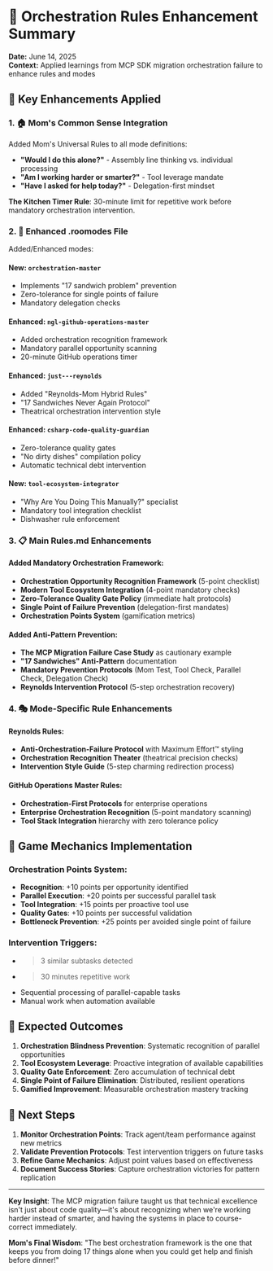 # 🎯 Orchestration Rules Enhancement Summary

**Date:** June 14, 2025  
**Context:** Applied learnings from MCP SDK migration orchestration failure to enhance rules and modes

## 🚀 Key Enhancements Applied

### 1. 🏠 Mom's Common Sense Integration

Added Mom's Universal Rules to all mode definitions:
- **"Would I do this alone?"** - Assembly line thinking vs. individual processing
- **"Am I working harder or smarter?"** - Tool leverage mandate
- **"Have I asked for help today?"** - Delegation-first mindset

**The Kitchen Timer Rule**: 30-minute limit for repetitive work before mandatory orchestration intervention.

### 2. 🎯 Enhanced .roomodes File

Added/Enhanced modes:

#### New: `orchestration-master` 
- Implements "17 sandwich problem" prevention
- Zero-tolerance for single points of failure
- Mandatory delegation checks

#### Enhanced: `ngl-github-operations-master`
- Added orchestration recognition framework
- Mandatory parallel opportunity scanning
- 20-minute GitHub operations timer

#### Enhanced: `just---reynolds`
- Added "Reynolds-Mom Hybrid Rules"
- "17 Sandwiches Never Again Protocol" 
- Theatrical orchestration intervention style

#### Enhanced: `csharp-code-quality-guardian`
- Zero-tolerance quality gates
- "No dirty dishes" compilation policy
- Automatic technical debt intervention

#### New: `tool-ecosystem-integrator`
- "Why Are You Doing This Manually?" specialist
- Mandatory tool integration checklist
- Dishwasher rule enforcement

### 3. 📋 Main Rules.md Enhancements

#### Added Mandatory Orchestration Framework:
- **Orchestration Opportunity Recognition Framework** (5-point checklist)
- **Modern Tool Ecosystem Integration** (4-point mandatory checks)
- **Zero-Tolerance Quality Gate Policy** (immediate halt protocols)
- **Single Point of Failure Prevention** (delegation-first mandates)
- **Orchestration Points System** (gamification metrics)

#### Added Anti-Pattern Prevention:
- **The MCP Migration Failure Case Study** as cautionary example
- **"17 Sandwiches" Anti-Pattern** documentation
- **Mandatory Prevention Protocols** (Mom Test, Tool Check, Parallel Check, Delegation Check)
- **Reynolds Intervention Protocol** (5-step orchestration recovery)

### 4. 🎭 Mode-Specific Rule Enhancements

#### Reynolds Rules:
- **Anti-Orchestration-Failure Protocol** with Maximum Effort™ styling
- **Orchestration Recognition Theater** (theatrical precision checks)
- **Intervention Style Guide** (5-step charming redirection process)

#### GitHub Operations Master Rules:
- **Orchestration-First Protocols** for enterprise operations
- **Enterprise Orchestration Recognition** (5-point mandatory scanning)
- **Tool Stack Integration** hierarchy with zero tolerance policy

## 🎲 Game Mechanics Implementation

### Orchestration Points System:
- **Recognition**: +10 points per opportunity identified
- **Parallel Execution**: +20 points per successful parallel task
- **Tool Integration**: +15 points per proactive tool use
- **Quality Gates**: +10 points per successful validation
- **Bottleneck Prevention**: +25 points per avoided single point of failure

### Intervention Triggers:
- >3 similar subtasks detected
- >30 minutes repetitive work
- Sequential processing of parallel-capable tasks
- Manual work when automation available

## 🎯 Expected Outcomes

1. **Orchestration Blindness Prevention**: Systematic recognition of parallel opportunities
2. **Tool Ecosystem Leverage**: Proactive integration of available capabilities
3. **Quality Gate Enforcement**: Zero accumulation of technical debt
4. **Single Point of Failure Elimination**: Distributed, resilient operations
5. **Gamified Improvement**: Measurable orchestration mastery tracking

## 🔄 Next Steps

1. **Monitor Orchestration Points**: Track agent/team performance against new metrics
2. **Validate Prevention Protocols**: Test intervention triggers on future tasks
3. **Refine Game Mechanics**: Adjust point values based on effectiveness
4. **Document Success Stories**: Capture orchestration victories for pattern replication

---

**Key Insight**: The MCP migration failure taught us that technical excellence isn't just about code quality—it's about recognizing when we're working harder instead of smarter, and having the systems in place to course-correct immediately.

**Mom's Final Wisdom**: "The best orchestration framework is the one that keeps you from doing 17 things alone when you could get help and finish before dinner!"
